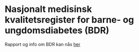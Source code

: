 # Nasjonalt medisinsk kvalitetsregister for barne- og ungdomsdiabetes (BDR)

Rapport og info om BDR kan nås [her]

[her]: https://bdreg.github.io/
